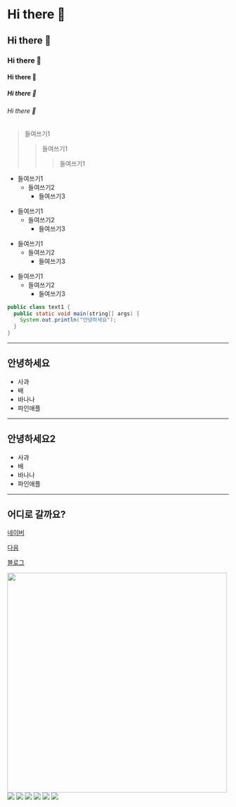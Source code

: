 <!-- 마크다운 태그 -->
# Hi there 👋
## Hi there 👋
### Hi there 👋
#### Hi there 👋
##### Hi there 👋
###### Hi there 👋

> 들여쓰기1
>   > 들여쓰기1
>   >   > 들여쓰기1

* 들여쓰기1
  * 들여쓰기2
    * 들여쓰기3

+ 들여쓰기1
  + 들여쓰기2
    + 들여쓰기3
    
- 들여쓰기1
  - 들여쓰기2
    - 들여쓰기3
        
* 들여쓰기1
  + 들여쓰기2
    - 들여쓰기3
<!--
<pre>
<code>
-->
```java
public class text1 {
  public static void main(string[] args) {
    System.out.println("안녕하세요");
  }
}
```
<!--
</code>
</pre>
-->

<!--
**nujgnoej/nujgnoej** is a ✨ _special_ ✨ repository because its `README.md` (this file) appears on your GitHub profile.

Here are some ideas to get you started:

- 🔭 I’m currently working on ...
- 🌱 I’m currently learning ...
- 👯 I’m looking to collaborate on ...
- 🤔 I’m looking for help with ...
- 💬 Ask me about ...
- 📫 How to reach me: ...
- 😄 Pronouns: ...
- ⚡ Fun fact: ...
-->

<hr/>
<h2>안녕하세요</h2>
<ul>
 <li>사과</li>
 <li>배</li>
 <li>바나나</li>
 <li>파인애플</li>
</ul>

<hr/>
<h2>안녕하세요2</h2>
<ul>
 <li>사과</li>
 <li>배</li>
 <li>바나나</li>
 <li>파인애플</li>
</ul>

<hr/>

<h2>어디로 갈까요?</h2>
<p><a href="https://www.naver.com">네이버</a></p>
<p><a href="https://www.daum.net">다음</a></p>
<p><a href="https://blog.naver.com/junmo8492">블로그</a></p>

<img src="https://cosmicmansion.co.kr/web/upload/ddongrim/main2_01.jpg" width="500px"/>
<img src="https://img.shields.io/badge/nujgnoej-000000?style=badge&logo=Tesla&logoColor=EF7B4D"/>
<img src="https://img.shields.io/badge/nujgnoej-000000?style=for-the-badge&logo=Tesla&logoColor=EF7B4D"/>
<img src="https://img.shields.io/badge/nujgnoej-000000?style=plastic&logo=Tesla&logoColor=EF7B4D"/>
<img src="https://img.shields.io/badge/nujgnoej-000000?style=flat&logo=Tesla&logoColor=EF7B4D"/>
<img src="https://img.shields.io/badge/nujgnoej-000000?style=flat-square&logo=Tesla&logoColor=EF7B4D"/>
<img src="https://img.shields.io/badge/nujgnoej-000000?style=social&logo=Tesla&logoColor=EF7B4D"/>

<!-- 깃허브 상태(스탭-step) 등록하기 -->
<!-- ![Anurag's GitHub stats](https://github-readme-stats.vercel.app/api?username=사용자ID&show_icons=true&theme=radical) -->

